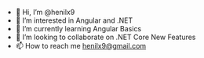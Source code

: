 - 👋 Hi, I’m @henilx9
- 👀 I’m interested in Angular and .NET
- 🌱 I’m currently learning Angular Basics
- 💞️ I’m looking to collaborate on .NET Core New Features
- 📫 How to reach me henilx9@gmail.com

<!---
henilx9/henilx9 is a ✨ special ✨ repository because its `README.md` (this file) appears on your GitHub profile.
You can click the Preview link to take a look at your changes.
--->
